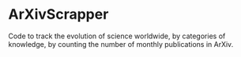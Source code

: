 # ArXivScrapper
Code to track the evolution of science worldwide, by categories of knowledge, by counting the number of monthly publications in ArXiv.
